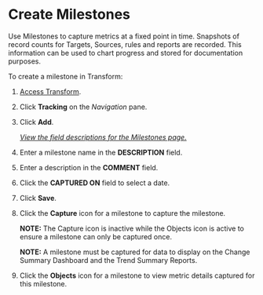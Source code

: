 # Create Milestones

Use Milestones to capture metrics at a fixed point in time. Snapshots of
record counts for Targets, Sources, rules and reports are recorded. This
information can be used to chart progress and stored for documentation
purposes.

To create a milestone in Transform:

1.  [Access Transform](../Config/Access_Transform.htm).

2.  Click **Tracking** on the *Navigation* pane.

3.  Click **Add**.
    
    *[View the field descriptions for the Milestones
    page.](../Page_Desc/Milestones.htm)*

4.  Enter a milestone name in the
    <span class="StyleListNumberBold" style="font-weight: bold;">DESCRIPTION</span>
    field.

5.  Enter a description in the
    <span class="StyleListNumberBold" style="font-weight: bold;">COMMENT</span>
    field.

6.  Click the **CAPTURED ON** field to select a date.

7.  Click
    <span class="StyleListNumberBold" style="font-weight: bold;">Save</span>.

8.  Click the
    <span class="StyleListNumberBold" style="font-weight: bold;">Capture</span>
    icon for a milestone to capture the milestone.
    
    **NOTE:** The Capture icon is inactive while the Objects icon is
    active to ensure a milestone can only be captured once.
    
    **NOTE:** A milestone must be captured for data to display on the
    Change Summary Dashboard and the Trend Summary Reports.

9.  Click the
    <span class="StyleListNumberBold" style="font-weight: bold;">Objects</span>
    icon for a milestone to view metric details captured for this
    milestone.
